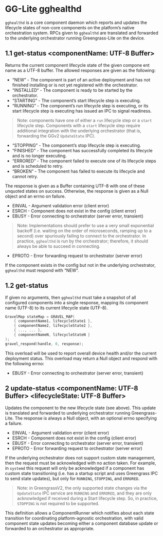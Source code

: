 # GG-Lite gghealthd

`gghealthd` is a core component daemon which reports and updates the lifecycle
states of non-core components on the platform’s native orchestration system.
RPCs given to `gghealthd` are translated and forwarded to the underlying
orchestrator running Greengrass-Lite on the device.

## 1.1 get-status <componentName: UTF-8 Buffer>

Returns the current component lifecycle state of the given compone ent name as a
UTF-8 buffer. The allowed responses are given as the following:

- “NEW” - The component is part of an active deployment and has not finished
  installing or is not yet registered with the orchestrator.
- “INSTALLED“ - The component is ready to be started by the orchestrator.
- “STARTING” - The component’s start lifecycle step is executing.
- “RUNNING” - The component’s run lifecycle step is executing, or its start
  lifecycle step is executing has issued an IPC to signal readiness.

> Note: components have one of either a `run` lifecycle step or a `start`
> lifecycle step. Components with a `start` lifecycle step require additional
> integration with the underlying orchestrator (that is, forwarding the GGv2
> `UpdateState` IPC).

- “STOPPING” - The component’s stop lifecycle step is executing.
- “FINISHED” - The component has successfully completed its lifecycle and is no
  longer executing.
- “ERRORED” - The component failed to execute one of its lifecycle steps and is
  scheduled to retry.
- “BROKEN” - The component has failed to execute its lifecycle and cannot retry.

The response is given as a Buffer containing UTF-8 with one of these unquoted
states on success. Otherwise, the response is given as a Null object and an
errno on failure.

- EINVAL - Argument validation error (client error)
- ESRCH - Component does not exist in the config (client error)
- EBUSY - Error connecting to orchestrator (server error, transient)

> Note: Implementations should prefer to use a very small exponential backoff
> (i.e. waiting on the order of microseconds, ramping up to a second) over
> spuriously failing to connect to the orchestrator. In practice, `gghealthd` is
> run by the orchestrator; therefore, it should always be able to succeed in
> connecting.

- EPROTO - Error forwarding request to orchestrator (server error)

If the component exists in the config but not in the underlying orchestrator,
`gghealthd` must respond with “NEW”.

## 1.2 get-status

If given no arguments, then `gghealthd` must take a snapshot of all configured
components into a single response, mapping its component name (UTF-8) to its
current lifecycle state (UTF-8).

```c
GravelMap stateMap = GRAVEL_MAP(
    { componentName1, lifecycleState1 },
    { componentName2, lifecycleState2 },
    { ..., ... },
    { componentNameN, lifecycleStateN }
);
gravel_respond(handle, 0, response);
```

This overload will be used to report overall device health and/or the current
deployment status. This overload may return a Null object and respond with the
following errno:

- EBUSY - Error connecting to orchestrator (server error, transient)

## 2 update-status <componentName: UTF-8 Buffer> <lifecycleState: UTF-8 Buffer>

Updates the component to the new lifecycle state (see above). This update is
translated and forwarded to underlying orchestrator running Greengrass-Lite. The
response is always a Null object, with an optional errno specifying a failure.

- EINVAL - Argument validation error (client error)
- ESRCH - Component does not exist in the config (client error)
- EBUSY - Error connecting to orchestrator (server error, transient)
- EPROTO - Error forwarding request to orchestrator (server error)

If the underlying orchestrator does not support custom state management, then
the request must be acknowledged with no action taken. For example, in `systemd`
this request will only be acknowledged if a component has custom state
transitioning (i.e. has a startup script and uses Greengrass IPC to send state
updates), but only for `RUNNING`, `STOPPING`, and `ERRORED`.

> Note: in GreengrassV2, the only supported state changes via the `UpdateState`
> IPC service are `RUNNING` and `ERRORED`, and they are only acknowledged if
> received during a Start lifecycle step. So, in practice, `STOPPING` is not
> required to be supported.

This definition allows a ComponentRunner which notifies about each state
transition for coordinating platform-agnostic orchestration, with valid
component state updates becoming either a component database update or forwarded
to an orchestrator as appropriate.
